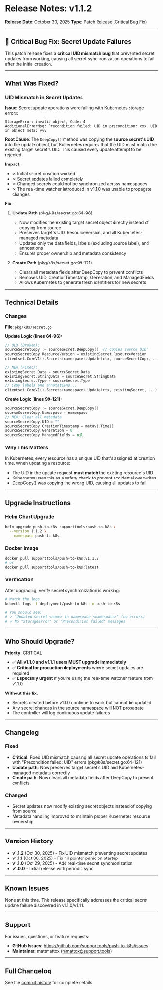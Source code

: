 # Release Notes: v1.1.2

**Release Date**: October 30, 2025
**Type**: Patch Release (Critical Bug Fix)

---

## 🐛 Critical Bug Fix: Secret Update Failures

This patch release fixes a **critical UID mismatch bug** that prevented secret updates from working, causing all secret synchronization operations to fail after the initial creation.

---

## What Was Fixed?

### UID Mismatch in Secret Updates

**Issue**: Secret update operations were failing with Kubernetes storage errors:

```
StorageError: invalid object, Code: 4
AdditionalErrorMsg: Precondition failed: UID in precondition: xxx, UID in object meta: yyy
```

**Root Cause**: The `DeepCopy()` method was copying the **source secret's UID** into the update object, but Kubernetes requires that the UID must match the existing target secret's UID. This caused every update attempt to be rejected.

**Impact**:
- ✗ Initial secret creation worked
- ✗ Secret updates failed completely
- ✗ Changed secrets could not be synchronized across namespaces
- ✗ The real-time watcher introduced in v1.1.0 was unable to propagate changes

**Fix**:

1. **Update Path** (pkg/k8s/secret.go:64-96)
   - Now modifies the existing target secret object directly instead of copying from source
   - Preserves target's UID, ResourceVersion, and all Kubernetes-managed metadata
   - Updates only the data fields, labels (excluding source label), and annotations
   - Ensures proper ownership and metadata consistency

2. **Create Path** (pkg/k8s/secret.go:99-121)
   - Clears all metadata fields after DeepCopy to prevent conflicts
   - Removes UID, CreationTimestamp, Generation, and ManagedFields
   - Allows Kubernetes to generate fresh identifiers for new secrets

---

## Technical Details

### Changes

**File**: `pkg/k8s/secret.go`

**Update Logic (lines 64-96):**
```go
// OLD (Broken):
sourceSecretCopy := sourceSecret.DeepCopy()  // Copies source UID!
sourceSecretCopy.ResourceVersion = existingSecret.ResourceVersion
clientset.CoreV1().Secrets(namespace).Update(ctx, sourceSecretCopy, ...)

// NEW (Fixed):
existingSecret.Data = sourceSecret.Data
existingSecret.StringData = sourceSecret.StringData
existingSecret.Type = sourceSecret.Type
// Copy labels and annotations...
clientset.CoreV1().Secrets(namespace).Update(ctx, existingSecret, ...)
```

**Create Logic (lines 99-121):**
```go
sourceSecretCopy := sourceSecret.DeepCopy()
sourceSecretCopy.Namespace = namespace
// NEW: Clear all metadata
sourceSecretCopy.UID = ""
sourceSecretCopy.CreationTimestamp = metav1.Time{}
sourceSecretCopy.Generation = 0
sourceSecretCopy.ManagedFields = nil
```

### Why This Matters

In Kubernetes, every resource has a unique UID that's assigned at creation time. When updating a resource:
- The UID in the update request **must match** the existing resource's UID
- Kubernetes uses this as a safety check to prevent accidental overwrites
- DeepCopy() was copying the wrong UID, causing all updates to fail

---

## Upgrade Instructions

### Helm Chart Upgrade

```bash
helm upgrade push-to-k8s supporttools/push-to-k8s \
  --version 1.1.2 \
  --namespace push-to-k8s
```

### Docker Image

```bash
docker pull supporttools/push-to-k8s:v1.1.2
# or
docker pull supporttools/push-to-k8s:latest
```

### Verification

After upgrading, verify secret synchronization is working:

```bash
# Watch the logs
kubectl logs -f deployment/push-to-k8s -n push-to-k8s

# You should see:
# ✓ "Updated secret <name> in namespace <namespace>" (no errors)
# ✓ No "StorageError" or "Precondition failed" messages
```

---

## Who Should Upgrade?

**Priority**: CRITICAL

- ✅ **All v1.1.0 and v1.1.1 users MUST upgrade immediately**
- ✅ **Critical for production deployments** where secret updates are required
- ✅ **Especially urgent** if you're using the real-time watcher feature from v1.1.0

**Without this fix:**
- Secrets created before v1.1.0 continue to work but cannot be updated
- Any secret changes in the source namespace will NOT propagate
- The controller will log continuous update failures

---

## Changelog

### Fixed
- **Critical**: Fixed UID mismatch causing all secret update operations to fail with "Precondition failed: UID" errors (pkg/k8s/secret.go:64-121)
- **Update path**: Now preserves target secret's UID and Kubernetes-managed metadata correctly
- **Create path**: Now clears all metadata fields after DeepCopy to prevent conflicts

### Changed
- Secret updates now modify existing secret objects instead of copying from source
- Metadata handling improved to maintain proper Kubernetes resource ownership

---

## Version History

- **v1.1.2** (Oct 30, 2025) - Fix UID mismatch preventing secret updates
- **v1.1.1** (Oct 30, 2025) - Fix nil pointer panic on startup
- **v1.1.0** (Oct 29, 2025) - Add real-time secret synchronization
- **v1.0.0** - Initial release with periodic sync

---

## Known Issues

None at this time. This release specifically addresses the critical secret update failure discovered in v1.1.0/v1.1.1.

---

## Support

For issues, questions, or feature requests:
- **GitHub Issues**: https://github.com/supporttools/push-to-k8s/issues
- **Maintainer**: mattmattox (mmattox@support.tools)

---

## Full Changelog

See the [commit history](https://github.com/supporttools/push-to-k8s/compare/v1.1.1...v1.1.2) for complete details.
